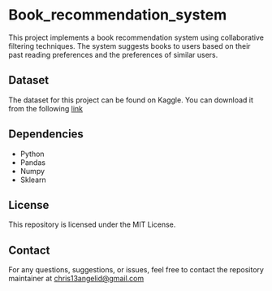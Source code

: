 # Book_recommendation_system

This project implements a book recommendation system using collaborative filtering techniques. The system suggests books to users based on their past reading preferences and the preferences of similar users.



## Dataset
The dataset for this project can be found on Kaggle. You can download it from the following [link](https://www.kaggle.com/datasets/arashnic/book-recommendation-dataset)


## Dependencies
- Python
- Pandas
- Numpy 
- Sklearn

## License
This repository is licensed under the MIT License.

## Contact
For any questions, suggestions, or issues, feel free to contact the repository maintainer at chris13angelid@gmail.com
